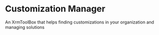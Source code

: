 # Customization Manager
An XrmToolBox that helps finding customizations in your organization and managing solutions
